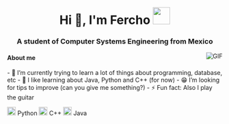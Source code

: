 <h1 align="center">Hi 👋, I'm Fercho <img height="40" src="https://emoji.gg/assets/emoji/7333-parrotdance.gif"></h1>
<h3 align="center">A student of Computer Systems Engineering from Mexico</h3>

  <img align="right" alt="GIF" src="https://media.giphy.com/media/LmNwrBhejkK9EFP504/giphy.gif" />

<!--
**Fercho36/Fercho36** is a ✨ _special_ ✨ repository because its `README.md` (this file) appears on your GitHub profile.

Here are some ideas to get you started:-->
<h4>About me</h4>
- 🔭 I’m currently trying to learn a lot of things about programming, database, etc
- 🌱 I like learning about Java, Python and C++ (for now)
- 😁 I’m looking for tips to improve (can you give me something?)
- ⚡ Fun fact: Also I play the guitar

<code><img height="20" src="https://img.icons8.com/nolan/96/python.png"></code> Python
<code><img height="20" src="https://img.icons8.com/nolan/96/c-plus-plus.png"></code> C++
<code><img height="20" src="https://img.icons8.com/nolan/96/java.png"></code> Java

